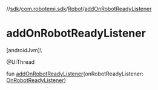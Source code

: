 //[sdk](../../../index.md)/[com.robotemi.sdk](../index.md)/[Robot](index.md)/[addOnRobotReadyListener](add-on-robot-ready-listener.md)

# addOnRobotReadyListener

[androidJvm]\

@UiThread

fun [addOnRobotReadyListener](add-on-robot-ready-listener.md)(onRobotReadyListener: [OnRobotReadyListener](../../com.robotemi.sdk.listeners/-on-robot-ready-listener/index.md))
